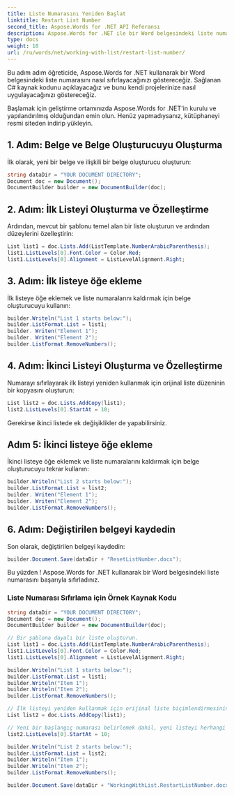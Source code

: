 ```yaml
---
title: Liste Numarasını Yeniden Başlat
linktitle: Restart List Number
second_title: Aspose.Words for .NET API Referansı
description: Aspose.Words for .NET ile bir Word belgesindeki liste numarasını nasıl sıfırlayacağınızı öğrenin.
type: docs
weight: 10
url: /ru/words/net/working-with-list/restart-list-number/
---
```

Bu adım adım öğreticide, Aspose.Words for .NET kullanarak bir Word belgesindeki liste numarasını nasıl sıfırlayacağınızı göstereceğiz. Sağlanan C# kaynak kodunu açıklayacağız ve bunu kendi projelerinize nasıl uygulayacağınızı göstereceğiz.

Başlamak için geliştirme ortamınızda Aspose.Words for .NET'in kurulu ve yapılandırılmış olduğundan emin olun. Henüz yapmadıysanız, kütüphaneyi resmi siteden indirip yükleyin.

## 1. Adım: Belge ve Belge Oluşturucuyu Oluşturma

İlk olarak, yeni bir belge ve ilişkili bir belge oluşturucu oluşturun:

```csharp
string dataDir = "YOUR DOCUMENT DIRECTORY";
Document doc = new Document();
DocumentBuilder builder = new DocumentBuilder(doc);
```

## 2. Adım: İlk Listeyi Oluşturma ve Özelleştirme

Ardından, mevcut bir şablonu temel alan bir liste oluşturun ve ardından düzeylerini özelleştirin:

```csharp
List list1 = doc.Lists.Add(ListTemplate.NumberArabicParenthesis);
list1.ListLevels[0].Font.Color = Color.Red;
list1.ListLevels[0].Alignment = ListLevelAlignment.Right;
```

## 3. Adım: İlk listeye öğe ekleme

İlk listeye öğe eklemek ve liste numaralarını kaldırmak için belge oluşturucuyu kullanın:

```csharp
builder.Writeln("List 1 starts below:");
builder.ListFormat.List = list1;
builder. Writen("Element 1");
builder. Writen("Element 2");
builder.ListFormat.RemoveNumbers();
```

## 4. Adım: İkinci Listeyi Oluşturma ve Özelleştirme

Numarayı sıfırlayarak ilk listeyi yeniden kullanmak için orijinal liste düzeninin bir kopyasını oluşturun:

```csharp
List list2 = doc.Lists.AddCopy(list1);
list2.ListLevels[0].StartAt = 10;
```

Gerekirse ikinci listede ek değişiklikler de yapabilirsiniz.

## Adım 5: İkinci listeye öğe ekleme

İkinci listeye öğe eklemek ve liste numaralarını kaldırmak için belge oluşturucuyu tekrar kullanın:

```csharp
builder.Writeln("List 2 starts below:");
builder.ListFormat.List = list2;
builder. Writen("Element 1");
builder. Writen("Element 2");
builder.ListFormat.RemoveNumbers();
```

## 6. Adım: Değiştirilen belgeyi kaydedin

Son olarak, değiştirilen belgeyi kaydedin:

```csharp
builder.Document.Save(dataDir + "ResetListNumber.docx");
```

Bu yüzden ! Aspose.Words for .NET kullanarak bir Word belgesindeki liste numarasını başarıyla sıfırladınız.

### Liste Numarası Sıfırlama için Örnek Kaynak Kodu

```csharp
string dataDir = "YOUR DOCUMENT DIRECTORY";
Document doc = new Document();
DocumentBuilder builder = new DocumentBuilder(doc);

// Bir şablona dayalı bir liste oluşturun.
List list1 = doc.Lists.Add(ListTemplate.NumberArabicParenthesis);
list1.ListLevels[0].Font.Color = Color.Red;
list1.ListLevels[0].Alignment = ListLevelAlignment.Right;

builder.Writeln("List 1 starts below:");
builder.ListFormat.List = list1;
builder.Writeln("Item 1");
builder.Writeln("Item 2");
builder.ListFormat.RemoveNumbers();

// İlk listeyi yeniden kullanmak için orijinal liste biçimlendirmesinin bir kopyasını oluşturarak numaralandırmayı yeniden başlatmamız gerekiyor.
List list2 = doc.Lists.AddCopy(list1);

// Yeni bir başlangıç numarası belirlemek dahil, yeni listeyi herhangi bir şekilde değiştirebiliriz.
list2.ListLevels[0].StartAt = 10;

builder.Writeln("List 2 starts below:");
builder.ListFormat.List = list2;
builder.Writeln("Item 1");
builder.Writeln("Item 2");
builder.ListFormat.RemoveNumbers();

builder.Document.Save(dataDir + "WorkingWithList.RestartListNumber.docx");
            
```




